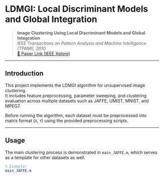 # LDMGI: Local Discriminant Models and Global Integration

> **Image Clustering Using Local Discriminant Models and Global Integration**  
> *IEEE Transactions on Pattern Analysis and Machine Intelligence (TPAMI), 2010*  
> [🔗 Paper Link (IEEE Xplore)](https://ieeexplore.ieee.org/abstract/document/5454426)

---

## Introduction

This project implements the LDMGI algorithm for unsupervised image clustering.  
It includes feature preprocessing, parameter sweeping, and clustering evaluation across multiple datasets such as JAFFE, UMIST, MNIST, and MPEG7.

Before running the algorithm, each dataset must be preprocessed into matrix format (`X`, `Y`) using the provided preprocessing scripts.

---

## Usage

The main clustering process is demonstrated in `main_JAFFE.m`, which serves as a template for other datasets as well.

```matlab
% Example:
main_JAFFE.m
